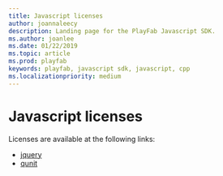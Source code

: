 ```yaml
---
title: Javascript licenses
author: joannaleecy
description: Landing page for the PlayFab Javascript SDK.
ms.author: joanlee
ms.date: 01/22/2019
ms.topic: article
ms.prod: playfab
keywords: playfab, javascript sdk, javascript, cpp
ms.localizationpriority: medium
---
```


# Javascript licenses

Licenses are available at the following links:

- [jquery](licenses/jquery-license.md)
- [qunit](licenses/qunit-license.md)

